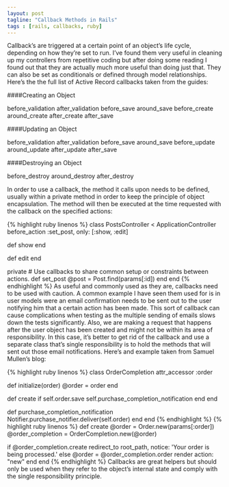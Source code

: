 ```yaml
---
layout: post
tagline: "Callback Methods in Rails"
tags : [rails, callbacks, ruby]
---
```


Callback’s are triggered at a certain point of an object’s life cycle, depending on how they’re set to run. I’ve found them very useful in cleaning up my controllers from repetitive coding but after doing some reading I found out that they are actually much more useful than doing just that. They can also be set as conditionals or defined through model relationships. Here’s the the full list of Active Record callbacks taken from the guides: 

####Creating an Object

before_validation
after_validation
before_save
around_save
before_create
around_create
after_create
after_save

####Updating an Object

before_validation
after_validation
before_save
around_save
before_update
around_update
after_update
after_save

####Destroying an Object

before_destroy
around_destroy
after_destroy

In order to use a callback, the method it calls upon needs to be defined, usually within a private method in order to keep the principle of object encapsulation. The method will then be executed at the time requested with the callback on the specified actions:

{% highlight ruby linenos %}
class PostsController < ApplicationController
  before_action :set_post, only: [:show, :edit]
  
  def show
  end
  
  def edit
  end
  
 private
    # Use callbacks to share common setup or constraints between actions.
    def set_post
      @post = Post.find(params[:id])
    end
  end
{% endhighlight %}
As useful and commonly used as they are, callbacks need to be used with caution. A common example I have seen them used for is in user models were an email confirmation needs to be sent out to the user notifying him that a certain action has been made. This sort of callback can cause complications when testing as the multiple sending of emails slows down the tests significantly. Also, we are making a request that happens after the user object has been created and might not be within its area of responsibility. In this case, it’s better to get rid of the callback and use a separate class that’s single responsibility is to hold the methods that will sent out those email notifications. Here’s and example taken from Samuel Mullen’s blog:

{% highlight ruby linenos  %}
class OrderCompletion
  attr_accessor :order
 
  def initialize(order)
    @order = order
  end
 
  def create
    if self.order.save
      self.purchase_completion_notification
    end
  end
 
  def purchase_completion_notification
    Notifier.purchase_notifier.deliver(self.order)
  end
end
{% endhighlight %}
{% highlight ruby linenos %}
def create
  @order = Order.new(params[:order])
  @order_completion = OrderCompletion.new(@order)
 
  if @order_completion.create
    redirect_to root_path, notice: 'Your order is being processed.'
  else
    @order = @order_completion.order
    render action: "new"
  end
end
{% endhighlight %}
Callbacks are great helpers but should only be used when they refer to the object’s internal state and comply with the single responsibility principle.